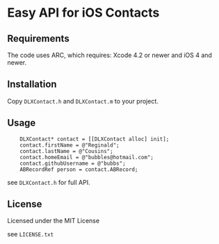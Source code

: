 # Easy API for iOS Contacts

## Requirements

The code uses ARC, which requires: Xcode 4.2 or newer and iOS 4 and newer.

## Installation

Copy `DLXContact.h` and `DLXContact.m` to your project.

## Usage

```objc
    DLXContact* contact = [[DLXContact alloc] init];
    contact.firstName = @"Reginald";
    contact.lastName = @"Cousins";
    contact.homeEmail = @"bubbles@hotmail.com";
    contact.githubUsername = @"bubbs";
    ABRecordRef person = contact.ABRecord;
```

see `DLXContact.h` for full API.

## License

Licensed under the MIT License

see `LICENSE.txt`
